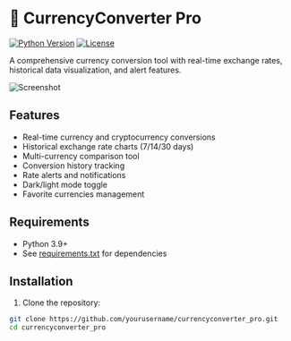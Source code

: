 # 💱 CurrencyConverter Pro

[![Python Version](https://img.shields.io/badge/python-3.9%2B-blue)](https://python.org)
[![License](https://img.shields.io/badge/license-MIT-green)](LICENSE)

A comprehensive currency conversion tool with real-time exchange rates, historical data visualization, and alert features.

![Screenshot](https://via.placeholder.com/800x400?text=CurrencyConverter+Pro+Screenshot) <!-- Replace with actual screenshot -->

## Features

- Real-time currency and cryptocurrency conversions
- Historical exchange rate charts (7/14/30 days)
- Multi-currency comparison tool
- Conversion history tracking
- Rate alerts and notifications
- Dark/light mode toggle
- Favorite currencies management

## Requirements

- Python 3.9+
- See [requirements.txt](requirements.txt) for dependencies

## Installation

1. Clone the repository:
```bash
git clone https://github.com/yourusername/currencyconverter_pro.git
cd currencyconverter_pro